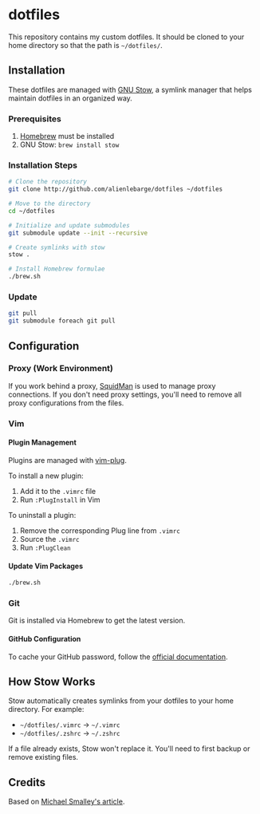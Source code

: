 dotfiles
=========

This repository contains my custom dotfiles. It should be cloned to your home directory so that the path is `~/dotfiles/`.

## Installation

These dotfiles are managed with [GNU Stow](https://www.gnu.org/software/stow/), a symlink manager that helps maintain dotfiles in an organized way.

### Prerequisites

1. [Homebrew](https://brew.sh/) must be installed
2. GNU Stow: `brew install stow`

### Installation Steps

```bash
# Clone the repository
git clone http://github.com/alienlebarge/dotfiles ~/dotfiles

# Move to the directory
cd ~/dotfiles

# Initialize and update submodules
git submodule update --init --recursive

# Create symlinks with stow
stow .

# Install Homebrew formulae
./brew.sh
```

### Update

```bash
git pull
git submodule foreach git pull
```

## Configuration

### Proxy (Work Environment)

If you work behind a proxy, [SquidMan](http://squidman.net) is used to manage proxy connections. If you don't need proxy settings, you'll need to remove all proxy configurations from the files.

### Vim

#### Plugin Management

Plugins are managed with [vim-plug](https://github.com/junegunn/vim-plug).

To install a new plugin:
1. Add it to the `.vimrc` file
2. Run `:PlugInstall` in Vim

To uninstall a plugin:
1. Remove the corresponding Plug line from `.vimrc`
2. Source the `.vimrc`
3. Run `:PlugClean`

#### Update Vim Packages

```bash
./brew.sh
```

### Git

Git is installed via Homebrew to get the latest version.

#### GitHub Configuration

To cache your GitHub password, follow the [official documentation](https://help.github.com/articles/caching-your-github-password-in-git/).

## How Stow Works

Stow automatically creates symlinks from your dotfiles to your home directory. For example:

- `~/dotfiles/.vimrc` → `~/.vimrc`
- `~/dotfiles/.zshrc` → `~/.zshrc`

If a file already exists, Stow won't replace it. You'll need to first backup or remove existing files.

## Credits

Based on [Michael Smalley's article](http://blog.smalleycreative.com/tutorials/using-git-and-github-to-manage-your-dotfiles/).
